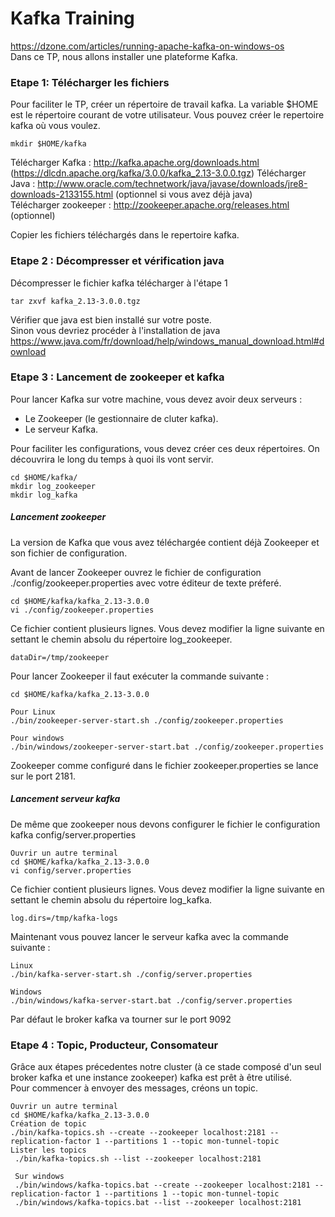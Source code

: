 # Kafka Training
https://dzone.com/articles/running-apache-kafka-on-windows-os   
Dans ce TP, nous allons installer une plateforme Kafka.

### Etape 1: Télécharger les fichiers 

Pour faciliter le TP, créer un répertoire de travail kafka. 
La variable $HOME est le répertoire courant de votre utilisateur. Vous pouvez créer le repertoire kafka où vous voulez.  
```
mkdir $HOME/kafka
```
Télécharger Kafka : http://kafka.apache.org/downloads.html  (https://dlcdn.apache.org/kafka/3.0.0/kafka_2.13-3.0.0.tgz)
Télécharger Java : http://www.oracle.com/technetwork/java/javase/downloads/jre8-downloads-2133155.html (optionnel si vous avez déjà java)   
Télécharger zookeeper : http://zookeeper.apache.org/releases.html  (optionnel)

Copier les fichiers téléchargés dans le repertoire kafka.

### Etape 2 : Décompresser et vérification java

Décompresser le fichier kafka télécharger à l'étape 1
```
tar zxvf kafka_2.13-3.0.0.tgz
```

Vérifier que java est bien installé sur votre poste.  
Sinon vous devriez procéder à l'installation de java  
https://www.java.com/fr/download/help/windows_manual_download.html#download

### Etape 3 : Lancement de zookeeper et kafka

Pour lancer Kafka sur votre machine, vous devez avoir deux serveurs :

* Le Zookeeper (le gestionnaire de cluter kafka).  
* Le serveur Kafka.  

Pour faciliter les configurations, vous devez créer ces deux répertoires. On découvrira le long du temps à quoi ils vont servir.

```
cd $HOME/kafka/
mkdir log_zookeeper
mkdir log_kafka
```

##### Lancement zookeeper

La version de Kafka que vous avez téléchargée contient déjà Zookeeper et son fichier de configuration.

Avant de lancer Zookeeper ouvrez le fichier de configuration ./config/zookeeper.properties avec votre éditeur de texte préferé.

```
cd $HOME/kafka/kafka_2.13-3.0.0
vi ./config/zookeeper.properties
```
Ce fichier contient plusieurs lignes. Vous devez modifier la ligne suivante en settant le chemin absolu du répertoire log_zookeeper.
```
dataDir=/tmp/zookeeper
```

Pour lancer Zookeeper il faut exécuter la commande suivante :
```
cd $HOME/kafka/kafka_2.13-3.0.0

Pour Linux
./bin/zookeeper-server-start.sh ./config/zookeeper.properties

Pour windows
./bin/windows/zookeeper-server-start.bat ./config/zookeeper.properties
```

Zookeeper comme configuré dans le fichier zookeeper.properties se lance sur le port 2181.

##### Lancement serveur kafka

De même que zookeeper nous devons configurer le fichier le configuration kafka  config/server.properties

```
Ouvrir un autre terminal
cd $HOME/kafka/kafka_2.13-3.0.0
vi config/server.properties
```

Ce fichier contient plusieurs lignes. Vous devez modifier la ligne suivante en settant le chemin absolu du répertoire log_kafka.

```
log.dirs=/tmp/kafka-logs
```

Maintenant vous pouvez lancer le serveur kafka avec la commande suivante :

```
Linux
./bin/kafka-server-start.sh ./config/server.properties

Windows
./bin/windows/kafka-server-start.bat ./config/server.properties
```

Par défaut le broker kafka va tourner sur le port 9092

### Etape 4 : Topic, Producteur, Consomateur

Grâce aux étapes précedentes notre cluster (à ce stade composé d'un seul broker kafka et une instance zookeeper) kafka est prêt à être utilisé.  
Pour commencer à envoyer des messages, créons un topic.

```
Ouvrir un autre terminal
cd $HOME/kafka/kafka_2.13-3.0.0
Création de topic
./bin/kafka-topics.sh --create --zookeeper localhost:2181 --replication-factor 1 --partitions 1 --topic mon-tunnel-topic
Lister les topics
 ./bin/kafka-topics.sh --list --zookeeper localhost:2181
 
 Sur windows
 ./bin/windows/kafka-topics.bat --create --zookeeper localhost:2181 --replication-factor 1 --partitions 1 --topic mon-tunnel-topic
 ./bin/windows/kafka-topics.bat --list --zookeeper localhost:2181


```

